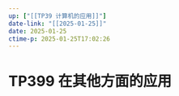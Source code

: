 ```yaml
---
up: ["[[TP39 计算机的应用]]"]
date-link: "[[2025-01-25]]"
date: 2025-01-25
ctime-p: 2025-01-25T17:02:26
---
```


# TP399 在其他方面的应用
